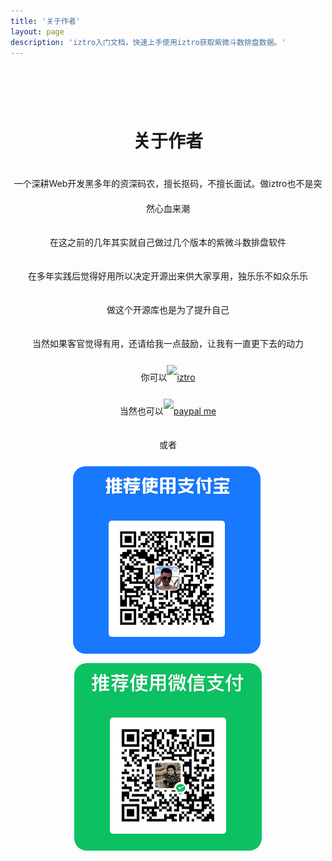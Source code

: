 ```yaml
---
title: '关于作者'
layout: page
description: 'iztro入门文档，快速上手使用iztro获取紫微斗数排盘数据。'
---
```


<div align="center" style="padding-top: 50px">

<h1 class="brand-name text-clip" style="line-height: 60px;">关于作者</h1>

<div style="line-height: 40px">
<p>一个深耕Web开发黑多年的资深码农，擅长抠码，不擅长面试。做iztro也不是突然心血来潮</p>
<p>在这之前的几年其实就自己做过几个版本的紫微斗数排盘软件</p>
<p>在多年实践后觉得好用所以决定开源出来供大家享用，独乐乐不如众乐乐</p>
<p>做这个开源库也是为了提升自己</p>
<p>当然如果客官觉得有用，还请给我一点鼓励，让我有一直更下去的动力</p>
<p>你可以<a href="https://github.com/SylarLong/astro" target="_blank"><img src="https://img.shields.io/github/stars/sylarlong/iztro.svg?style=social&label=Star" alt="iztro" /></a></p>
<p>当然也可以<a href="https://PayPal.Me/sylarlong" target="_blank"><img src="https://img.shields.io/badge/Paypal_Me-8A2BE2
" alt="paypal me" /></a></p>
<p>或者</p>
<p>
<img src="/.vitepress/public/alipay.png" alt="alipay" width="300" style="display: inline-block;border-radius: 20px;" />&nbsp;
<img src="/.vitepress/public/wcpay.png" alt="wechat pay" width="300" style="display: inline-block;border-radius: 20px;" />
</p>
</div>

</div>